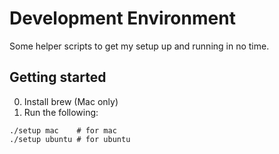 # Development Environment
Some helper scripts to get my setup up and running in no time.

## Getting started
0. Install brew (Mac only)
1. Run the following:
```
./setup mac    # for mac
./setup ubuntu # for ubuntu
```
